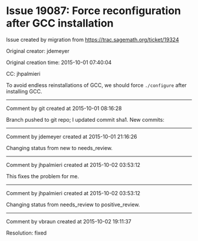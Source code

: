 # Issue 19087: Force reconfiguration after GCC installation

Issue created by migration from https://trac.sagemath.org/ticket/19324

Original creator: jdemeyer

Original creation time: 2015-10-01 07:40:04

CC:  jhpalmieri

To avoid endless reinstallations of GCC, we should force `./configure` after installing GCC.


---

Comment by git created at 2015-10-01 08:16:28

Branch pushed to git repo; I updated commit sha1. New commits:


---

Comment by jdemeyer created at 2015-10-01 21:16:26

Changing status from new to needs_review.


---

Comment by jhpalmieri created at 2015-10-02 03:53:12

This fixes the problem for me.


---

Comment by jhpalmieri created at 2015-10-02 03:53:12

Changing status from needs_review to positive_review.


---

Comment by vbraun created at 2015-10-02 19:11:37

Resolution: fixed
